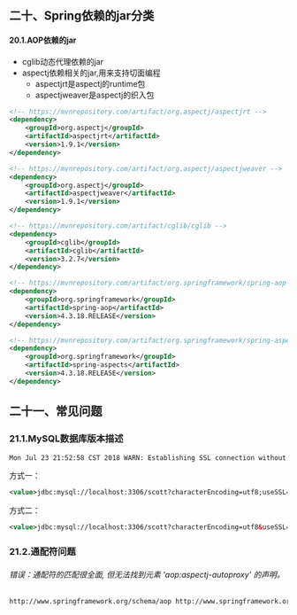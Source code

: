 





## 二十、Spring依赖的jar分类

#### 20.1.AOP依赖的jar

- cglib动态代理依赖的jar 
- aspectj依赖相关的jar,用来支持切面编程
  - aspectjrt是aspectj的runtime包 
  - aspectjweaver是aspectj的织入包 

```xml
<!-- https://mvnrepository.com/artifact/org.aspectj/aspectjrt -->
<dependency>
    <groupId>org.aspectj</groupId>
    <artifactId>aspectjrt</artifactId>
    <version>1.9.1</version>
</dependency>

<!-- https://mvnrepository.com/artifact/org.aspectj/aspectjweaver -->
<dependency>
    <groupId>org.aspectj</groupId>
    <artifactId>aspectjweaver</artifactId>
    <version>1.9.1</version>
</dependency>

<!-- https://mvnrepository.com/artifact/cglib/cglib -->
<dependency>
    <groupId>cglib</groupId>
    <artifactId>cglib</artifactId>
    <version>3.2.7</version>
</dependency>

<!-- https://mvnrepository.com/artifact/org.springframework/spring-aop -->
<dependency>
    <groupId>org.springframework</groupId>
    <artifactId>spring-aop</artifactId>
    <version>4.3.18.RELEASE</version>
</dependency>

<!-- https://mvnrepository.com/artifact/org.springframework/spring-aspects -->
<dependency>
    <groupId>org.springframework</groupId>
    <artifactId>spring-aspects</artifactId>
    <version>4.3.18.RELEASE</version>
</dependency>
```





## 二十一、常见问题

### 21.1.MySQL数据库版本描述

```xml
Mon Jul 23 21:52:58 CST 2018 WARN: Establishing SSL connection without server's identity verification is not recommended. According to MySQL 5.5.45+, 5.6.26+ and 5.7.6+ requirements SSL connection must be established by default if explicit option isn't set. For compliance with existing applications not using SSL the verifyServerCertificate property is set to 'false'. You need either to explicitly disable SSL by setting useSSL=false, or set useSSL=true and provide truststore for server certificate verification.
```

方式一：

```xml
<value>jdbc:mysql://localhost:3306/scott?characterEncoding=utf8;useSSL=true;createDatabaseIfNotExist=true</value>
```

方式二：

```xml
<value>jdbc:mysql://localhost:3306/scott?characterEncoding=utf8&useSSL=true&createDatabaseIfNotExist=true</value>
```

### 21.2.通配符问题

###### 错误：通配符的匹配很全面, 但无法找到元素 'aop:aspectj-autoproxy' 的声明。

```xml
http://www.springframework.org/schema/aop http://www.springframework.org/schema/aop/spring-aop.xsd
```